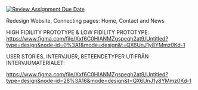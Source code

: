 [![Review Assignment Due Date](https://classroom.github.com/assets/deadline-readme-button-24ddc0f5d75046c5622901739e7c5dd533143b0c8e959d652212380cedb1ea36.svg)](https://classroom.github.com/a/jAMVL5zT)

Redesign Website, 
Connecting pages: Home, Contact and News

HIGH FIDILITY PROTOTYPE & LOW FIDILITY PROTOTYPE:
https://www.figma.com/file/Xxf6C0HIANMZgspeqh2at9/Untitled?type=design&node-id=0%3A1&mode=design&t=QX6UnJ1y8YMmz0Kd-1

USER STORIES, INTERVJUER, BETEENDETYPER UTIFRÅN INTERVJUMATERIALET:

https://www.figma.com/file/Xxf6C0HIANMZgspeqh2at9/Untitled?type=design&node-id=28%3A16&mode=design&t=QX6UnJ1y8YMmz0Kd-1

